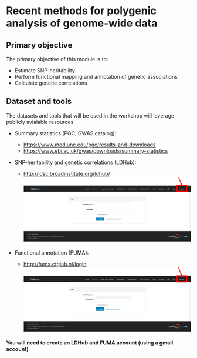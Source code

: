 
# Recent methods for polygenic analysis of genome-wide data

## Primary objective
The primary objective of this module is to:
- Estimate SNP-heritability
- Perform functional mapping and annotation of genetic associations
- Calculate genetic correlations


## Dataset and tools
The datasets and tools that will be used in the workshop will leverage publicly avialable resources

- Summary statistics (PGC, GWAS catalog):
  - https://www.med.unc.edu/pgc/results-and-downloads
  - https://www.ebi.ac.uk/gwas/downloads/summary-statistics

- SNP-heritability and genetic correlations (LDHub):
  - http://ldsc.broadinstitute.org/ldhub/
![](../imgs/fuma_signup.png)

- Functional annotation (FUMA):
  - http://fuma.ctglab.nl/login
![](../imgs/fuma_signup.png)

**You will need to create an LDHub and FUMA account (using a gmail account)**

